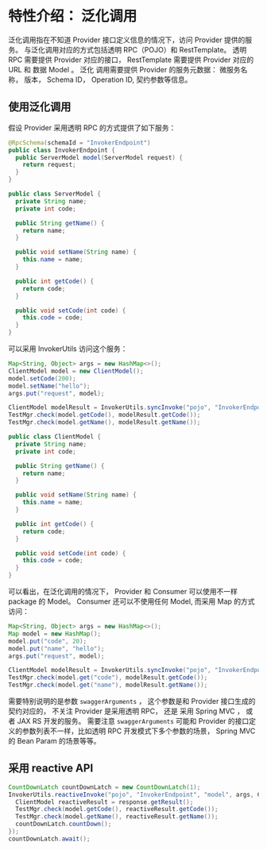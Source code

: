 # 特性介绍： 泛化调用

泛化调用指在不知道 Provider 接口定义信息的情况下，访问 Provider 提供的服务。 与泛化调用对应的方式包括透明 RPC（POJO）和 
RestTemplate。 透明 RPC 需要提供 Provider 对应的接口， RestTemplate 需要提供 Provider 对应的 URL 和 数据 Model 。 泛化
调用需要提供 Provider 的服务元数据： 微服务名称， 版本， Schema ID， Operation ID, 契约参数等信息。 

## 使用泛化调用

假设 Provider 采用透明 RPC 的方式提供了如下服务：

```java
@RpcSchema(schemaId = "InvokerEndpoint")
public class InvokerEndpoint {
  public ServerModel model(ServerModel request) {
    return request;
  }
}

public class ServerModel {
  private String name;
  private int code;

  public String getName() {
    return name;
  }

  public void setName(String name) {
    this.name = name;
  }

  public int getCode() {
    return code;
  }

  public void setCode(int code) {
    this.code = code;
  }
}
```

可以采用 InvokerUtils 访问这个服务：

```java
Map<String, Object> args = new HashMap<>();
ClientModel model = new ClientModel();
model.setCode(200);
model.setName("hello");
args.put("request", model);

ClientModel modelResult = InvokerUtils.syncInvoke("pojo", "InvokerEndpoint", "model", args, ClientModel.class);
TestMgr.check(model.getCode(), modelResult.getCode());
TestMgr.check(model.getName(), modelResult.getName());

public class ClientModel {
  private String name;
  private int code;

  public String getName() {
    return name;
  }

  public void setName(String name) {
    this.name = name;
  }

  public int getCode() {
    return code;
  }

  public void setCode(int code) {
    this.code = code;
  }
}
```

可以看出，在泛化调用的情况下， Provider 和 Consumer 可以使用不一样 package 的 Model。 Consumer 还可以不使用任何 Model, 而采用
Map 的方式访问：

```java
Map<String, Object> args = new HashMap<>();
Map model = new HashMap();
model.put("code", 20);
model.put("name", "hello");
args.put("request", model);

ClientModel modelResult = InvokerUtils.syncInvoke("pojo", "InvokerEndpoint", "model", args, ClientModel.class);
TestMgr.check(model.get("code"), modelResult.getCode());
TestMgr.check(model.get("name"), modelResult.getName());
```

需要特别说明的是参数 `swaggerArguments` ， 这个参数是和 Provider 接口生成的契约对应的， 不关注 Provider 是采用透明 RPC， 还是
采用 Spring MVC ， 或者 JAX RS 开发的服务。 需要注意 `swaggerArguments` 可能和 Provider 的接口定义的参数列表不一样，比如透明
RPC 开发模式下多个参数的场景， Spring MVC 的 Bean Param 的场景等等。 

## 采用 reactive API

```java
CountDownLatch countDownLatch = new CountDownLatch(1);
InvokerUtils.reactiveInvoke("pojo", "InvokerEndpoint", "model", args, ClientModel.class, response -> {
  ClientModel reactiveResult = response.getResult();
  TestMgr.check(model.getCode(), reactiveResult.getCode());
  TestMgr.check(model.getName(), reactiveResult.getName());
  countDownLatch.countDown();
});
countDownLatch.await();
```  
